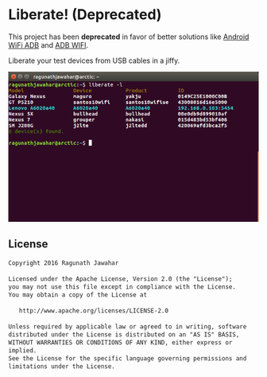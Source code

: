 Liberate! (Deprecated)
======================
This project has been **deprecated** in favor of better solutions like [Android WiFi ADB](https://github.com/pedrovgs/AndroidWiFiADB) and [ADB WIFI](https://github.com/layerlre/ADBWIFI).

Liberate your test devices from USB cables in a jiffy.

![Screenshot](_public/liberate.png)

License
---------------------

    Copyright 2016 Ragunath Jawahar

    Licensed under the Apache License, Version 2.0 (the "License");
    you may not use this file except in compliance with the License.
    You may obtain a copy of the License at

       http://www.apache.org/licenses/LICENSE-2.0

    Unless required by applicable law or agreed to in writing, software
    distributed under the License is distributed on an "AS IS" BASIS,
    WITHOUT WARRANTIES OR CONDITIONS OF ANY KIND, either express or implied.
    See the License for the specific language governing permissions and
    limitations under the License.
